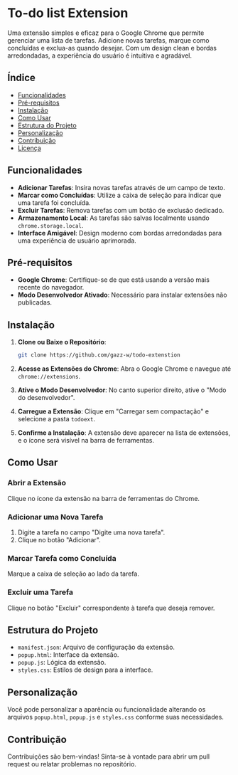 # To-do list Extension

Uma extensão simples e eficaz para o Google Chrome que permite gerenciar uma lista de tarefas. Adicione novas tarefas, marque como concluídas e exclua-as quando desejar. Com um design clean e bordas arredondadas, a experiência do usuário é intuitiva e agradável.

## Índice
- [Funcionalidades](#funcionalidades)
- [Pré-requisitos](#pré-requisitos)
- [Instalação](#instalação)
- [Como Usar](#como-usar)
- [Estrutura do Projeto](#estrutura-do-projeto)
- [Personalização](#personalização)
- [Contribuição](#contribuição)
- [Licença](#licença)

## Funcionalidades
- **Adicionar Tarefas**: Insira novas tarefas através de um campo de texto.
- **Marcar como Concluídas**: Utilize a caixa de seleção para indicar que uma tarefa foi concluída.
- **Excluir Tarefas**: Remova tarefas com um botão de exclusão dedicado.
- **Armazenamento Local**: As tarefas são salvas localmente usando `chrome.storage.local`.
- **Interface Amigável**: Design moderno com bordas arredondadas para uma experiência de usuário aprimorada.

## Pré-requisitos
- **Google Chrome**: Certifique-se de que está usando a versão mais recente do navegador.
- **Modo Desenvolvedor Ativado**: Necessário para instalar extensões não publicadas.

## Instalação
1. **Clone ou Baixe o Repositório**:
    ```bash
    git clone https://github.com/gazz-w/todo-extenstion
    ```

2. **Acesse as Extensões do Chrome**:
    Abra o Google Chrome e navegue até `chrome://extensions`.

3. **Ative o Modo Desenvolvedor**:
    No canto superior direito, ative o "Modo do desenvolvedor".

4. **Carregue a Extensão**:
    Clique em "Carregar sem compactação" e selecione a pasta `todoext`.

5. **Confirme a Instalação**:
    A extensão deve aparecer na lista de extensões, e o ícone será visível na barra de ferramentas.

## Como Usar

### Abrir a Extensão
Clique no ícone da extensão na barra de ferramentas do Chrome.

### Adicionar uma Nova Tarefa
1. Digite a tarefa no campo "Digite uma nova tarefa".
2. Clique no botão "Adicionar".

### Marcar Tarefa como Concluída
Marque a caixa de seleção ao lado da tarefa.

### Excluir uma Tarefa
Clique no botão "Excluir" correspondente à tarefa que deseja remover.

## Estrutura do Projeto
- `manifest.json`: Arquivo de configuração da extensão.
- `popup.html`: Interface da extensão.
- `popup.js`: Lógica da extensão.
- `styles.css`: Estilos de design para a interface.

## Personalização
Você pode personalizar a aparência ou funcionalidade alterando os arquivos `popup.html`, `popup.js` e `styles.css` conforme suas necessidades.

## Contribuição
Contribuições são bem-vindas! Sinta-se à vontade para abrir um pull request ou relatar problemas no repositório.